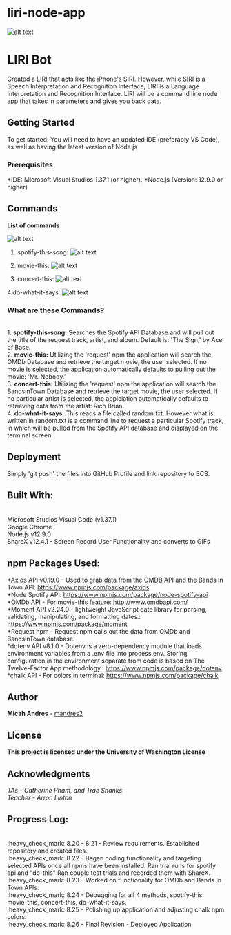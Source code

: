 # liri-node-app
![alt text](https://github.com/mandres2/liri-node-app/blob/master/images/GIFS/nodejs.gif)

# LIRI Bot

Created a LIRI that acts like the iPhone's SIRI. However, while SIRI is a Speech Interpretation and Recognition Interface, LIRI is a Language Interpretation and Recognition Interface. LIRI will be a command line node app that takes in parameters and gives you back data.

## Getting Started

To get started: You will need to have an updated IDE (preferably VS Code), as well as having the latest version of Node.js

### Prerequisites

*IDE: Microsoft Visual Studios 1.37.1 (or higher).
*Node.js (Version: 12.9.0 or higher)

## Commands

**List of commands**

![alt text](https://github.com/mandres2/liri-node-app/blob/master/images/GIFS/list_commands.gif)

1. spotify-this-song:
![alt text](https://github.com/mandres2/liri-node-app/blob/master/images/GIFS/spotify_this_song.gif)

2. movie-this:
![alt text](https://github.com/mandres2/liri-node-app/blob/master/images/GIFS/movie_this.gif)

3. concert-this:
![alt text](https://github.com/mandres2/liri-node-app/blob/master/images/GIFS/concert_this.gif)

4.do-what-it-says:
![alt text](https://github.com/mandres2/liri-node-app/blob/master/images/GIFS/do_what_it_says.gif)

### What are these Commands?
<br>
1. <b>spotify-this-song:</b> Searches the Spotify API Database and will pull out the title of the request track, artist, and album. Default is: 'The Sign,' by Ace of Base.
<br>
2. <b>movie-this:</b> Utilizing the 'request' npm the application will search the OMDb Database and retrieve the target movie, the user selected. If no movie is selected, the application automatically defaults to pulling out the movie: 'Mr. Nobody.'
<br>
3. <b>concert-this:</b> Utilizing the 'request' npm the application will search the BandsinTown Database and retrieve the target movie, the user selected. If no particular artist is selected, the applciation automatically defaults to retrieving data from the artist: Rich Brian.
<br>
4. <b>do-what-it-says:</b> This reads a file called random.txt. However what is written in random.txt is a command line to request a particular Spotify track, in which will be pulled from the Spotify API database and displayed on the terminal screen.

## Deployment

Simply 'git push' the files into GitHub Profile and link repository to BCS.

## Built With:

<br>
Microsoft Studios Visual Code (v1.37.1)
<br>
Google Chrome
<br>
Node.js v12.9.0
<br>
ShareX v12.4.1 - Screen Record User Functionality and converts to GIFs
<br>

## npm Packages Used:
*Axios API v0.19.0 - Used to grab data from the OMDB API and the Bands In Town API: https://www.npmjs.com/package/axios
<br>
*Node Spotify API: https://www.npmjs.com/package/node-spotify-api
<br>
*OMDb API - For movie-this feature: http://www.omdbapi.com/
<br>
*Moment API v2.24.0 - lightweight JavaScript date library for parsing, validating, manipulating, and formatting dates.: https://www.npmjs.com/package/moment
<br>
*Request npm - Request npm calls out the data from OMDb and BandsinTown database.
<br>
*dotenv API v8.1.0 - Dotenv is a zero-dependency module that loads environment variables from a .env file into process.env. Storing configuration in the environment separate from code is based on The Twelve-Factor App methodology.: https://www.npmjs.com/package/dotenv
<br>
*chalk API - For colors in terminal: https://www.npmjs.com/package/chalk

## Author

**Micah Andres** - [mandres2](https://github.com/mandres2)

## License

<b>This project is licensed under the University of Washington License</b>

## Acknowledgments
*TAs - Catherine Pham, and Trae Shanks*
<br>
*Teacher - Arron Linton*

## Progress Log:
<br>
:heavy_check_mark: 8.20 - 8.21 - Review requirements. Established repository and created files.
<br>
:heavy_check_mark: 8.22 - Began coding functionality and targeting selected APIs once all npms have been installed. Ran trial runs for spotify api and "do-this" Ran couple test trials and recorded them with ShareX.
<br>
:heavy_check_mark: 8.23 - Worked on functionality for OMDb and Bands In Town APIs.
<br>
:heavy_check_mark: 8.24 - Debugging for all 4 methods, spotify-this, movie-this, concert-this, do-what-it-says.
<br>
:heavy_check_mark: 8.25 - Polishing up application and adjusting chalk npm colors.
<br>
:heavy_check_mark: 8.26 - Final Revision - Deployed Application


